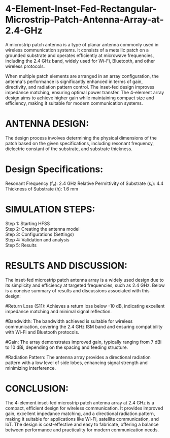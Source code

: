 # 4-Element-Inset-Fed-Rectangular-Microstrip-Patch-Antenna-Array-at-2.4-GHz

A microstrip patch antenna is a type of planar antenna commonly used in wireless 
communication systems. It consists of a metallic patch on a grounded substrate and operates 
efficiently at microwave frequencies, including the 2.4 GHz band, widely used for Wi-Fi, 
Bluetooth, and other wireless protocols. 

When multiple patch elements are arranged in an array configuration, the antenna's 
performance is significantly enhanced in terms of gain, directivity, and radiation pattern 
control. The inset-fed design improves impedance matching, ensuring optimal power transfer. 
The 4-element array design aims to achieve higher gain while maintaining compact size and 
efficiency, making it suitable for modern communication systems.

# ANTENNA DESIGN: 
The design process involves determining the physical dimensions of the patch based on the 
given specifications, including resonant frequency, dielectric constant of the substrate, and 
substrate thickness.

# Design Specifications: 
Resonant Frequency (f₀): 2.4 GHz 
Relative Permittivity of Substrate (εᵣ): 4.4 
Thickness of Substrate (h): 1.6 mm 

# SIMULATION STEPS:  
Step 1: Starting HFSS  
Step 2: Creating the antenna model  
Step 3: Configurations (Settings)  
Step 4: Validation and analysis  
Step 5: Results 

# RESULTS AND DISCUSSION:  
The inset-fed microstrip patch antenna array is a widely used design due to its simplicity and 
efficiency at targeted frequencies, such as 2.4 GHz. Below is a concise summary of results and 
discussions associated with this design: 

#Return Loss (S11): Achieves a return loss below -10 dB, indicating excellent impedance matching and minimal signal reflection. 

#Bandwidth: The bandwidth achieved is suitable for wireless communication, covering the 2.4 
GHz ISM band and ensuring compatibility with Wi-Fi and Bluetooth protocols. 

#Gain: The array demonstrates improved gain, typically ranging from 7 dBi to 10 dBi, depending 
on the spacing and feeding structure.

#Radiation Pattern: The antenna array provides a directional radiation pattern with a low level of side lobes, enhancing signal strength and minimizing interference.  


# CONCLUSION: 
The 4-element inset-fed microstrip patch antenna array at 2.4 GHz is a compact, efficient design 
for wireless communication. It provides improved gain, excellent impedance matching, and a 
directional radiation pattern, making it suitable for applications like Wi-Fi, satellite 
communication, and IoT. The design is cost-effective and easy to fabricate, offering a balance 
between performance and practicality for modern communication needs.
